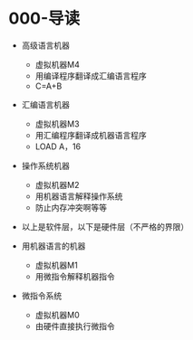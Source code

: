 # 000-导读

- 高级语言机器
    - 虚拟机器M4
    - 用编译程序翻译成汇编语言程序
    - C=A+B

- 汇编语言机器
    - 虚拟机器M3
    - 用汇编程序翻译成机器语言程序
    - LOAD A，16

- 操作系统机器
    - 虚拟机器M2
    - 用机器语言解释操作系统
    - 防止内存冲突啊等等

- 以上是软件层，以下是硬件层（不严格的界限）

- 用机器语言的机器
    - 虚拟机器M1
    - 用微指令解释机器指令

- 微指令系统
    - 虚拟机器M0
    - 由硬件直接执行微指令